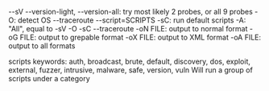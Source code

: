 --sV --version-light, --version-all: try most likely 2 probes, or all 9 probes
-O: detect OS
--traceroute
--script=SCRIPTS
-sC: run default scripts
-A: "All", equal to -sV -O -sC --traceroute
-oN FILE: output to normal format
-oG FILE: output to grepable format
-oX FILE: output to XML format
-oA FILE: output to all formats

scripts keywords: auth, broadcast, brute, default, discovery, dos, exploit, external, fuzzer, intrusive, malware, safe, version, vuln
Will run a group of scripts under a category